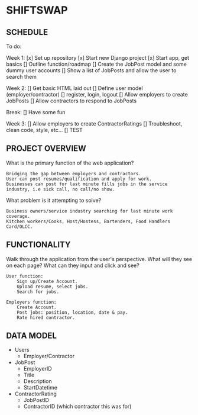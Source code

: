 # SHIFTSWAP


## SCHEDULE

To do:

Week 1:
  [x]  Set up repository
  [x]  Start new Django project
  [x]  Start app, get basics
  []  Outline function/roadmap
  []  Create the JobPost model and some dummy user accounts
  []  Show a list of JobPosts and allow the user to search them

Week 2:
  []  Get basic HTML laid out
  []  Define user model (employer/contractor)
  []  register, login, logout
  []  Allow employers to create JobPosts
  []  Allow contractors to respond to JobPosts

Break:
  [] Have some fun

Week 3:
  []  Allow employers to create ContractorRatings
  []  Troubleshoot, clean code, style, etc...
  []  TEST



## PROJECT OVERVIEW

What is the primary function of the web application?
```
Bridging the gap between employers and contractors.
User can post resumes/qualification and apply for work.
Businesses can post for last minute fills jobs in the service industry, i.e sick call, no call/no show.
```
What problem is it attempting to solve?
```
Business owners/service industry searching for last minute work coverage.
Kitchen workers/Cooks, Host/Hostess, Bartenders, Food Handlers Card/OLCC.
```


## FUNCTIONALITY

Walk through the application from the user's perspective.
What will they see on each page? What can they input and click and see?

```
User function:
    Sign up/Create Account.
    Upload resume, select jobs.
    Search for jobs.
```

```
Employers function:
    Create Account.
    Post jobs: position, location, date & pay.
    Rate hired contractor.

```

## DATA MODEL

- Users
  - Employer/Contractor
- JobPost
  - EmployerID
  - Title
  - Description
  - StartDatetime
- ContractorRating
  - JobPostID
  - ContractorID (which contractor this was for)
